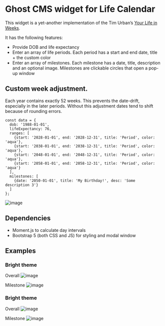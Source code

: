 # Ghost CMS widget for Life Calendar
This widget is a yet-another implementation of the Tim Urban’s [Your Life in Weeks](https://waitbutwhy.com/2014/05/life-weeks.html).

It has the following features:
* Provide DOB and life expectancy
* Enter an array of life periods. Each period has a start and end date, title + the custom color
* Enter an array of milestones. Each milestone has a date, title, description and an optional image. Milestones are clickable circles that open a pop-up window

## Custom week adjustment.
Each year contains exactly 52 weeks. This prevents the date-drift, especially in the later periods.
Without this adjustment dates tend to shift because of rounding errors.

```
const data = {  
  dob: '1988-01-01',  
  lifeExpectancy: 76,  
  ranges: [  
    {start: '2028-01-01', end: '2028-12-31', title: 'Period', color: 'aqua'},
    {start: '2038-01-01', end: '2038-12-31', title: 'Period', color: 'aqua'},
    {start: '2048-01-01', end: '2048-12-31', title: 'Period', color: 'aqua'},
    {start: '2058-01-01', end: '2058-12-31', title: 'Period', color: 'aqua'}
  ],  
  milestones: [  
    {date: '2050-01-01', title: 'My Birthday!', desc: 'Some description 3'}
  ]  
};
```

![image](https://github.com/ed-parsadanyan/ghost-lifecalendar-bootstrap-wip/assets/10472129/946fce93-702c-4a12-8c85-7620a95a22d4)

## Dependencies
* Moment.js to calculate day intervals
* Bootstrap 5 (both CSS and JS) for styling and modal window

## Examples
### Bright theme

Overall
![image](https://github.com/ed-parsadanyan/ghost-lifecalendar-bootstrap-wip/assets/10472129/b1409131-1565-476d-9816-e9ad5fe55456)

Milestone
![image](https://github.com/ed-parsadanyan/ghost-lifecalendar-bootstrap-wip/assets/10472129/b273fae7-6f3e-4bc7-9108-3ee6363dac87)

### Bright theme

Overall
![image](https://github.com/ed-parsadanyan/ghost-lifecalendar-bootstrap-wip/assets/10472129/bf55a6db-2c34-44ae-9445-848bfb92e90b)

Milestone
![image](https://github.com/ed-parsadanyan/ghost-lifecalendar-bootstrap-wip/assets/10472129/e46e0009-b89c-4f71-bb77-e271dcff8c30)

